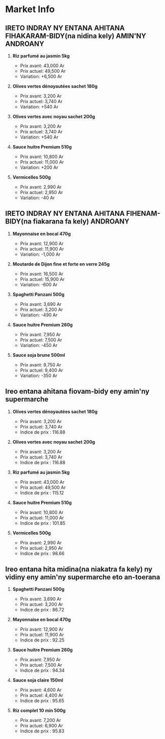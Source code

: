 # Market Info

## IRETO INDRAY NY ENTANA AHITANA FIHAKARAM-BIDY(na nidina kely) AMIN'NY ANDROANY

1. **Riz parfumé au jasmin 5kg**
   - Prix avant: 43,000 Ar
   - Prix actuel: 49,500 Ar
   - Variation: +6,500 Ar

2. **Olives vertes dénoyautées sachet 180g**
   - Prix avant: 3,200 Ar
   - Prix actuel: 3,740 Ar
   - Variation: +540 Ar

3. **Olives vertes avec noyau sachet 200g**
   - Prix avant: 3,200 Ar
   - Prix actuel: 3,740 Ar
   - Variation: +540 Ar

4. **Sauce huitre Premium 510g**
   - Prix avant: 10,800 Ar
   - Prix actuel: 11,000 Ar
   - Variation: +200 Ar

5. **Vermicelles 500g**
   - Prix avant: 2,990 Ar
   - Prix actuel: 2,950 Ar
   - Variation: -40 Ar

## IRETO INDRAY NY ENTANA AHITANA FIHENAM-BIDY(na fiakarana fa kely) ANDROANY

1. **Mayonnaise en bocal 470g**
   - Prix avant: 12,900 Ar
   - Prix actuel: 11,900 Ar
   - Variation: -1,000 Ar

2. **Moutarde de Dijon fine et forte en verre 245g**
   - Prix avant: 16,500 Ar
   - Prix actuel: 15,900 Ar
   - Variation: -600 Ar

3. **Spaghetti Panzani 500g**
   - Prix avant: 3,690 Ar
   - Prix actuel: 3,200 Ar
   - Variation: -490 Ar

4. **Sauce huitre Premium 260g**
   - Prix avant: 7,950 Ar
   - Prix actuel: 7,500 Ar
   - Variation: -450 Ar

5. **Sauce soja brune 500ml**
   - Prix avant: 9,750 Ar
   - Prix actuel: 9,400 Ar
   - Variation: -350 Ar

## Ireo entana ahitana fiovam-bidy eny amin'ny supermarche

1. **Olives vertes dénoyautées sachet 180g**
   - Prix avant: 3,200 Ar
   - Prix actuel: 3,740 Ar
   - Indice de prix : 116.88

2. **Olives vertes avec noyau sachet 200g**
   - Prix avant: 3,200 Ar
   - Prix actuel: 3,740 Ar
   - Indice de prix : 116.88

3. **Riz parfumé au jasmin 5kg**
   - Prix avant: 43,000 Ar
   - Prix actuel: 49,500 Ar
   - Indice de prix : 115.12

4. **Sauce huitre Premium 510g**
   - Prix avant: 10,800 Ar
   - Prix actuel: 11,000 Ar
   - Indice de prix : 101.85

5. **Vermicelles 500g**
   - Prix avant: 2,990 Ar
   - Prix actuel: 2,950 Ar
   - Indice de prix : 98.66

## Ireo entana hita midina(na niakatra fa kely) ny vidiny eny amin'ny supermarche eto an-toerana

1. **Spaghetti Panzani 500g**
   - Prix avant: 3,690 Ar
   - Prix actuel: 3,200 Ar
   - Indice de prix : 86.72

2. **Mayonnaise en bocal 470g**
   - Prix avant: 12,900 Ar
   - Prix actuel: 11,900 Ar
   - Indice de prix : 92.25

3. **Sauce huitre Premium 260g**
   - Prix avant: 7,950 Ar
   - Prix actuel: 7,500 Ar
   - Indice de prix : 94.34

4. **Sauce soja claire 150ml**
   - Prix avant: 4,600 Ar
   - Prix actuel: 4,400 Ar
   - Indice de prix : 95.65

5. **Riz complet 10 min 500g**
   - Prix avant: 7,200 Ar
   - Prix actuel: 6,900 Ar
   - Indice de prix : 95.83

